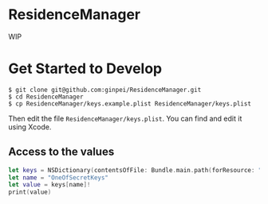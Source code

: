 # ResidenceManager

WIP

# Get Started to Develop

```console
$ git clone git@github.com:ginpei/ResidenceManager.git
$ cd ResidenceManager
$ cp ResidenceManager/keys.example.plist ResidenceManager/keys.plist
```

Then edit the file `ResidenceManager/keys.plist`. You can find and edit it using Xcode.

## Access to the values

```swift
let keys = NSDictionary(contentsOfFile: Bundle.main.path(forResource: "keys", ofType: "plist")!)!
let name = "OneOfSecretKeys"
let value = keys[name]!
print(value)
```
